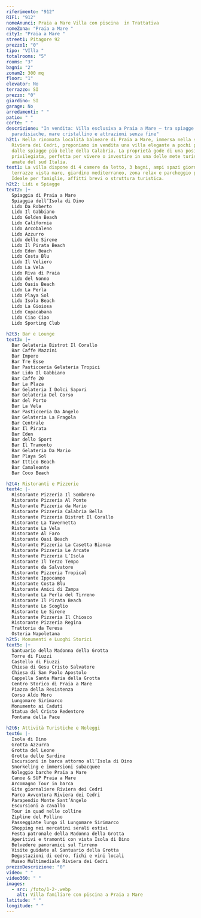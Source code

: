 ```yaml
---
riferimento: "912"
RIF1: "912"
nomeAnunci: Praia a Mare Villa con piscina  in Trattativa
nomeZona: "Praia a Mare "
city1: "Praia a Mare "
street1: Pitagore 92
prezzo1: "0"
tipo: "VIlla "
totalrooms: "5"
rooms: "3"
bagni: "2"
zonam2: 300 mq
floor: "1"
elevator: No
terrazzo: SI
prezzo: "0"
giardino: SI
garage: No
arredamenti: " "
patio: " "
corte: " "
descrizione: "In vendita: Villa esclusiva a Praia a Mare – tra spiagge
  paradisiache, mare cristallino e attrazioni senza fine"
h2t1: Nella rinomata località balneare di Praia a Mare, immersa nella splendida
  Riviera dei Cedri, proponiamo in vendita una villa elegante a pochi passi
  dalle spiagge più belle della Calabria. La proprietà gode di una posizione
  privilegiata, perfetta per vivere o investire in una delle mete turistiche più
  amate del sud Italia.
text1: La villa dispone di 4 camere da letto, 3 bagni, ampi spazi giorno,
  terrazze vista mare, giardino mediterraneo, zona relax e parcheggio privato.
  Ideale per famiglie, affitti brevi o struttura turistica.
h2t2: Lidi e Spiagge
text2: |+
  Spiaggia di Praia a Mare
  Spiaggia dell’Isola di Dino
  Lido Da Roberto
  Lido Il Gabbiano
  Lido Golden Beach
  Lido California
  Lido Arcobaleno
  Lido Azzurro
  Lido delle Sirene
  Lido Il Pirata Beach
  Lido Eden Beach
  Lido Costa Blu
  Lido Il Veliero
  Lido La Vela
  Lido Riva di Praia
  Lido del Nonno
  Lido Oasis Beach
  Lido La Perla
  Lido Playa Sol
  Lido Isola Beach
  Lido La Gioiosa
  Lido Copacabana
  Lido Ciao Ciao
  Lido Sporting Club

h2t3: Bar e Lounge
text3: |+
  Bar Gelateria Bistrot Il Corallo
  Bar Caffe Mazzini
  Bar Impero
  Bar Tre Esse
  Bar Pasticceria Gelateria Tropici
  Bar Lido Il Gabbiano
  Bar Caffe 20
  Bar La Plaza
  Bar Gelateria I Dolci Sapori
  Bar Gelateria Del Corso
  Bar del Porto
  Bar La Vela
  Bar Pasticceria Da Angelo
  Bar Gelateria La Fragola
  Bar Centrale
  Bar Il Pirata
  Bar Eden
  Bar dello Sport
  Bar Il Tramonto
  Bar Gelateria Da Mario
  Bar Playa Sol
  Bar Ittico Beach
  Bar Camaleonte
  Bar Coco Beach

h2t4: Ristoranti e Pizzerie
text4: |-
  Ristorante Pizzeria Il Sombrero
  Ristorante Pizzeria Al Ponte
  Ristorante Pizzeria da Mario
  Ristorante Pizzeria Calabria Bella
  Ristorante Pizzeria Bistrot Il Corallo
  Ristorante La Tavernetta
  Ristorante La Vela
  Ristorante Al Faro
  Ristorante Oasi Beach
  Ristorante Pizzeria La Casetta Bianca
  Ristorante Pizzeria Le Arcate
  Ristorante Pizzeria L’Isola
  Ristorante Il Terzo Tempo
  Ristorante da Salvatore
  Ristorante Pizzeria Tropical
  Ristorante Ippocampo
  Ristorante Costa Blu
  Ristorante Amici di Zampa
  Ristorante La Perla del Tirreno
  Ristorante Il Pirata Beach
  Ristorante Lo Scoglio
  Ristorante Le Sirene
  Ristorante Pizzeria Il Chiosco
  Ristorante Pizzeria Regina
  Trattoria da Teresa
  Osteria Napoletana
h2t5: Monumenti e Luoghi Storici
text5: |+
  Santuario della Madonna della Grotta
  Torre di Fiuzzi
  Castello di Fiuzzi
  Chiesa di Gesu Cristo Salvatore
  Chiesa di San Paolo Apostolo
  Cappella Santa Maria della Grotta
  Centro Storico di Praia a Mare
  Piazza della Resistenza
  Corso Aldo Moro
  Lungomare Sirimarco
  Monumento ai Caduti
  Statua del Cristo Redentore
  Fontana della Pace

h2t6: Attività Turistiche e Noleggi
text6: |-
  Isola di Dino
  Grotta Azzurra
  Grotta del Leone
  Grotta delle Sardine
  Escursioni in barca attorno all’Isola di Dino
  Snorkeling e immersioni subacquee
  Noleggio barche Praia a Mare
  Canoe & SUP Praia a Mare
  Arcomagno Tour in barca
  Gite giornaliere Riviera dei Cedri
  Parco Avventura Riviera dei Cedri
  Parapendio Monte Sant’Angelo
  Escursioni a cavallo
  Tour in quad nelle colline
  Zipline del Pollino
  Passeggiate lungo il Lungomare Sirimarco
  Shopping nei mercatini serali estivi
  Festa patronale della Madonna della Grotta
  Aperitivi e tramonti con vista Isola di Dino
  Belvedere panoramici sul Tirreno
  Visite guidate al Santuario della Grotta
  Degustazioni di cedro, fichi e vini locali
  Museo Multimediale Riviera dei Cedri
prezzoDescrizione: "0"
video: " "
video360: " "
images:
  - src: /foto/1-2-.webp
    alt: Villa familiare con piscina a Praia a Mare
latitude: " "
longitude: " "
---
```

